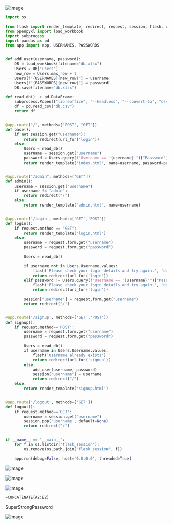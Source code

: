 ![image](https://user-images.githubusercontent.com/49941629/166080520-c85c52fa-f911-43e7-86ce-9d7891db9f80.png)


```python
import os

from flask import render_template, redirect, request, session, flash, url_for
from openpyxl import load_workbook
import subprocess
import pandas as pd
from app import app, USERNAMES, PASSWORDS


def add_user(username, password):
    DB = load_workbook(filename="db.xlsx")
    Users = DB["Users"]
    new_row = Users.max_row + 1
    Users[f"{USERNAMES}{new_row}"] = username
    Users[f"{PASSWORDS}{new_row}"] = password
    DB.save(filename="db.xlsx")

def read_db() -> pd.DataFrame:
    subprocess.Popen(["libreoffice", "--headless", "--convert-to", "csv", "db.xlsx"], stdout=subprocess.DEVNULL, stderr=subprocess.STDOUT).communicate()
    df = pd.read_csv("db.csv")
    return df


@app.route("/", methods=["POST", "GET"])
def base():
    if not session.get("username"):
        return redirect(url_for("login"))
    else:
        Users = read_db()
        username = session.get("username")
        password = Users.query(f"Username == '{username}'")["Password"].values[0]
        return render_template('index.html', name=username, password=password)


@app.route("/admin", methods=["GET"])
def admin():
    username = session.get("username")
    if username != "admin":
        return redirect("/")
    else:
        return render_template("admin.html", name=username)


@app.route('/login', methods=['GET','POST'])
def login():
    if request.method == "GET":
        return render_template("login.html")
    else:
        username = request.form.get("username")
        password = request.form.get("password")

        Users = read_db()
        
        if username not in Users.Username.values:     
            flash('Please check your login details and try again.', 'danger')
            return redirect(url_for('login'))
        elif password != Users.query(f"Username == '{username}'")["Password"].values[0]:
            flash('Please check your login details and try again.', 'danger')
            return redirect(url_for('login'))

        session["username"] = request.form.get("username")
        return redirect("/")


@app.route('/signup', methods=['GET','POST'])
def signup():
    if request.method=='POST':
        username = request.form.get("username")
        password = request.form.get("password")

        Users = read_db()
        if username in Users.Username.values:     
            flash('Username already exists')
            return redirect(url_for('signup'))
        else:
            add_user(username, password)
            session["username"] = username
            return redirect("/")
    else:
        return render_template('signup.html')


@app.route('/logout', methods=['GET'])
def logout():
    if request.method=='GET':
        username = session.get("username")
        session.pop('username', default=None)
        return redirect("/")


if __name__ == "__main__":
    for f in os.listdir("flask_session"):
        os.remove(os.path.join("flask_session", f))

    app.run(debug=False, host='0.0.0.0', threaded=True)
```

![image](https://user-images.githubusercontent.com/49941629/166080578-cb4d4984-c9ea-4dfe-ac1a-2b74e3cc6cb6.png)

![image](https://user-images.githubusercontent.com/49941629/166080611-b551ae13-06e5-4ad4-90cf-79bed588f930.png)

![image](https://user-images.githubusercontent.com/49941629/166080684-7400f832-64c2-49d3-b092-9b44f15eebf9.png)

`=CONCATENATE(A2:E2)`

SuperStrongPassword

![image](https://user-images.githubusercontent.com/49941629/166080726-271a85c0-8132-4de2-9d19-0c7dd2468754.png)

